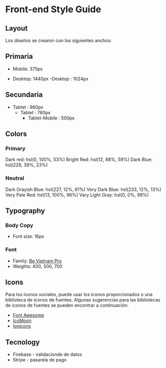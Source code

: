 # Front-end Style Guide

## Layout

Los diseños se crearon con los siguientes anchos:

## Primaria

-  Mobile: 375px

-  Desktop: 1440px
   -Desktop : 1024px

## Secundaria

-  Tablet : 960px
   -  Tablet : 760px
      -  Tablet-Mobile : 500px

## Colors

### Primary

Dark red: hsl(0, 100%, 53%)
Bright Red: hsl(12, 88%, 59%)
Dark Blue: hsl(228, 39%, 23%)

### Neutral

Dark Grayish Blue: hsl(227, 12%, 61%)
Very Dark Blue: hsl(233, 12%, 13%)
Very Pale Red: hsl(13, 100%, 96%)
Vary Light Gray: hsl(0, 0%, 98%)

## Typography

### Body Copy

-  Font size: 16px

### Font

-  Family: [Be Vietnam Pro](https://fonts.google.com/specimen/Be+Vietnam+Pro)
-  Weights: 400, 500, 700

## Icons

Para los íconos sociales, puede usar los íconos proporcionados o una biblioteca de íconos de fuentes. Algunas sugerencias para las bibliotecas de iconos de fuentes se pueden encontrar a continuación:

-  [Font Awesome](https://fontawesome.com)
-  [IcoMoon](https://icomoon.io)
-  [Ionicons](https://ionicons.com)

## Tecnology

-  Firebase - validacionde de datos
-  Stripe - pasarela de pago

